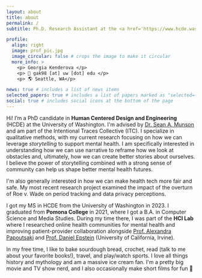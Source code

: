 ```yaml
---
layout: about
title: about
permalink: /
subtitle: Ph.D. Research Assistant at the <a href='https://www.hcde.washington.edu/'>University of Washngton</a>

profile:
  align: right
  image: prof_pic.jpg
  image_circular: false # crops the image to make it circular
  more_info: >
    <p> Georgia Kenderova </p>
    <p> 📧 gak98 [at] uw [dot] edu </p>
    <p> 🌎 Seattle, WA</p>

news: true # includes a list of news items
selected_papers: true # includes a list of papers marked as "selected={true}"
social: true # includes social icons at the bottom of the page
---
```


Hi! I’m a PhD candidate in <b>Human Centered Design and Engineering</b> (HCDE) at the University of Washington. I'm advised by [Dr. Sean A. Munson](https://www.smunson.com/) and am part of the Intentional Traces Collective (ITC). I specialize in qualitative methods, with my current research focusing on how we can leverage <i>storytelling</i> to support mental health. I am specifically interested in understanding how we can use narrative to reframe how we look at obstacles and, ultimately, how we can create better stories about ourselves. I believe the power of storytelling combined with a strong sense of community can help us shape better mental health futures. 

I'm also generally interested in how we can make health tech more fair and safe. My most recent research project examined the impact of the overturn of Roe v. Wade on period tracking and data privacy perceptions.

I got my MS in HCDE from the University of Washington in 2023. I graduated from <b>Pomona College</b> in 2021, where I got a B.A. in Computer Science and Media Studies. During my time there, I was part of the <b>HCI Lab</b> where I researched online health communities for mental health and improving patient-provider collaboration alongside [Prof. Alexandra Papoutsaki](http://www.cs.pomona.edu/~apapoutsaki/) and [Prof. Daniel Epstein](https://depstein.net/) (University of California, Irvine).

In my free time, I like to bake sourdough bread, crochet, read (talk to me about your favorite books!), travel, and play/watch sports. I love all things history and mythology and am a massive ice cream fan. I'm a pretty big movie and TV show nerd, and I also occasionally make short films for fun 🎥 

